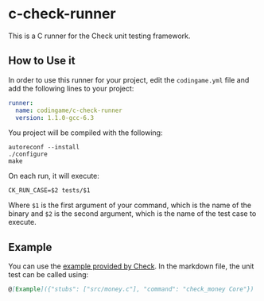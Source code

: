# c-check-runner

This is a C runner for the Check unit testing framework.

## How to Use it

In order to use this runner for your project, edit the `codingame.yml` file and add the following lines to your project:

```yaml
runner:
  name: codingame/c-check-runner
  version: 1.1.0-gcc-6.3
```

You project will be compiled with the following:

```
autoreconf --install
./configure
make
```

On each run, it will execute:
```
CK_RUN_CASE=$2 tests/$1
```

Where `$1` is the first argument of your command, which is the name of the binary and `$2` is the second argument, which is the name of the test case to execute.

## Example

You can use the [example provided by Check](https://libcheck.github.io/check/doc/check_html/check_3.html). 
In the markdown file, the unit test can be called using:

```markdown
@[Example]({"stubs": ["src/money.c"], "command": "check_money Core"})
```
